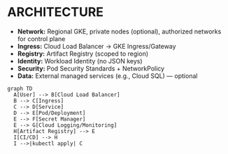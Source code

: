 # ARCHITECTURE

- **Network:** Regional GKE, private nodes (optional), authorized networks for control plane
- **Ingress:** Cloud Load Balancer → GKE Ingress/Gateway
- **Registry:** Artifact Registry (scoped to region)
- **Identity:** Workload Identity (no JSON keys)
- **Security:** Pod Security Standards + NetworkPolicy
- **Data:** External managed services (e.g., Cloud SQL) — optional

```mermaid
graph TD
  A[User] --> B[Cloud Load Balancer]
  B --> C[Ingress]
  C --> D[Service]
  D --> E[Pod/Deployment]
  E --> F[Secret Manager]
  E --> G[Cloud Logging/Monitoring]
  H[Artifact Registry] --> E
  I[CI/CD] --> H
  I -->|kubectl apply| C
```
